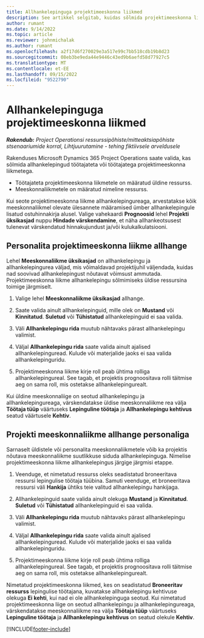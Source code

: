 ```yaml
---
title: Allhankelepinguga projektimeeskonna liikmed
description: See artikkel selgitab, kuidas sõlmida projektimeeskonna liikmetega allhankelepinguid rakenduses Microsoft Dynamics 365 Project Operations.
author: rumant
ms.date: 9/14/2022
ms.topic: article
ms.reviewer: johnmichalak
ms.author: rumant
ms.openlocfilehash: a2f17d6f270029e3a517e99c7bb518cdb19b8d23
ms.sourcegitcommit: 08eb3be9eda44e9446c43ed9b6aefd58d77927c5
ms.translationtype: MT
ms.contentlocale: et-EE
ms.lasthandoff: 09/15/2022
ms.locfileid: "9522790"
---
```

# <a name="subcontracting-project-team-members"></a>Allhankelepinguga projektimeeskonna liikmed

_**Rakendub:** Project Operationsi ressurssipõhiste/mitteaktsiapõhiste stsenaariumide korral,  Lihtjuurutamine - tehing fiktiivsele arveldusele_

Rakenduses Microsoft Dynamics 365 Project Operations saate valida, kas sõlmida allhankelepingud töötajateta või töötajatega projektimeeskonna liikmetega.

- Töötajateta projektimeeskonna liikmetele on määratud üldine ressurss.
- Meeskonnaliikmetele on määratud nimeline ressurss.

Kui seote projektimeeskonna liikme allhankelepingureaga, arvestatakse kõik meeskonnaliikmel olevate ülesannete määramised ümber allhankelepingule lisatud ostuhinnakirja alusel.  Valige vahekaardi **Prognoosid** lehel **Projekti üksikasjad** nuppu **Hindade värskendamine**, et näha allhankeotsusest tulenevat värskendatud hinnakujundust ja/või kulukalkulatsiooni. 

## <a name="subcontracting-an-unstaffed-project-team-member"></a>Personalita projektimeeskonna liikme allhange
Lehel **Meeskonnaliikme üksikasjad** on allhankelepingu ja allhankelepingurea väljad, mis võimaldavad projektijuhil väljendada, kuidas nad soovivad allhankelepingust nõutavat võimsust ammutada. Projektimeeskonna liikme allhankelepingu sõlmimiseks üldise ressursina toimige järgmiselt.

1.  Valige lehel **Meeskonnaliikme üksikasjad** allhange.

2.  Saate valida ainult allhankelepinguid, mille olek on **Mustand** või **Kinnitatud**. **Suletud** või **Tühistatud** allhankelepinguid ei saa valida. 

3.  Väli **Allhankelepingu rida** muutub nähtavaks pärast allhankelepingu valimist.

4.  Väljal **Allhankelepingu rida** saate valida ainult ajalised allhankelepinguread. Kulude või materjalide jaoks ei saa valida allhankelepinguridu.

5.  Projektimeeskonna liikme kirje roll peab ühtima rolliga allhankelepingureal. See tagab, et projektis prognoositava rolli täitmise aeg on sama roll, mis ostetakse allhankelepingurealt. 

Kui üldine meeskonnaliige on seotud allhankelepingu ja allhankelepingureaga, värskendatakse üldise meeskonnaliikme rea välja **Töötaja tüüp** väärtuseks **Lepinguline töötaja** ja **Allhankelepingu kehtivus** seatud väärtusele **Kehtiv**.

## <a name="subcontracting-a-staffed-project-team-member"></a>Projekti meeskonnaliikme allhange personaliga
Sarnaselt üldistele või personalita meeskonnaliikmetele võib ka projektis nõutava meeskonnaliikme suutlikkuse siduda allhankelepinguga. Nimelise projektimeeskonna liikme allhankelepingus järgige järgmisi etappe.

1.  Veenduge, et nimetatud ressurss oleks seadistatud broneeritava ressursi lepingulise töötaja tüübina. Samuti veenduge, et broneeritava ressursi väli **Hankija** ühtiks teie valitud allhankelepingu hankijaga. 

2.  Allhankelepinguid saate valida ainult olekuga **Mustand** ja **Kinnitatud**. **Suletud** või **Tühistatud** allhankelepinguid ei saa valida. 

3.  Väli **Allhankelepingu rida** muutub nähtavaks pärast allhankelepingu valimist.

4.  Väljal **Allhankelepingu rida** saate valida ainult ajalised allhankelepinguread. Kulude või materjalide jaoks ei saa valida allhankelepinguridu.

5.  Projektimeeskonna liikme kirje roll peab ühtima rolliga allhankelepingureal. See tagab, et projektis prognoositava rolli täitmise aeg on sama roll, mis ostetakse allhankelepingurealt. 

Nimetatud projektimeeskonna liikmed, kes on seadistatud **Broneeritav ressurss** lepingulise töötajana, kuvatakse allhankelepingu kehtivuse olekuga **Ei kehti**, kui nad ei ole allhankelepinguga seotud. Kui nimetatud projektimeeskonna liige on seotud allhankelepingu ja allhankelepingureaga, värskendatakse meeskonnaliikme rea välja **Töötaja tüüp** väärtuseks **Lepinguline töötaja** ja **Allhankelepingu kehtivus** on seatud olekule **Kehtiv**.

[!INCLUDE[footer-include](../../includes/footer-banner.md)]
